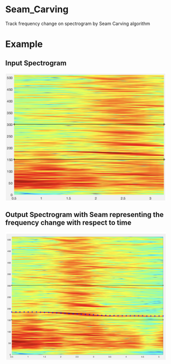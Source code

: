 # Seam_Carving
Track frequency change on spectrogram by Seam Carving algorithm

# Example

## Input Spectrogram
![alt text](https://github.com/leduoyang/Seam_Carving/blob/master/spectrogram.png)


## Output Spectrogram with Seam representing the frequency change with respect to time
![alt text](https://github.com/leduoyang/Seam_Carving/blob/master/spectrogram_after_seam_carving.png)
